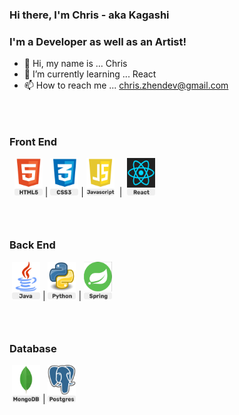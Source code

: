 ### Hi there, I'm Chris - aka Kagashi

### I'm a Developer as well as an Artist!

- 👋 Hi, my name is ... Chris
- 🌱 I’m currently learning ... React
- 📫 How to reach me ... chris.zhendev@gmail.com

### &nbsp;

### Front End

&nbsp; <img src="assets\HTML5Icon.png" width="45" height="60">&nbsp;|&nbsp;<img src="assets\CSS3Icon.png" width="45" height="60" >&nbsp;|&nbsp;<img src="assets\JavascriptIcon.png" width="45" height="60" >&nbsp; | &nbsp;<img src="assets\ReactIcon.png" width="45" height="60" >&nbsp;

### &nbsp;

### Back End

&nbsp;<img src="assets\JavaIcon.png" width="45" height="60" >&nbsp;|&nbsp;<img src="assets\PythonIcon.png" width="45" height="60" >&nbsp;|&nbsp;<img src="assets\SpringFrameworkIcon.png" width="45" height="60" >&nbsp;

### &nbsp;

### Database

&nbsp;<img src="assets\MongoDBIcon.png" width="45" height="60">&nbsp;|&nbsp;<img src="assets\PostgreSQLIcon.png" width="45" height="60" >&nbsp;
